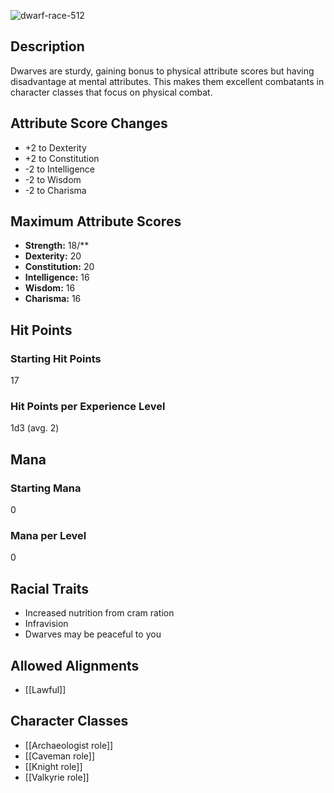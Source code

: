 ![dwarf-race-512](https://github.com/hyvanmielenpelit/GnollHack/assets/16661034/96169f64-7cd2-4b22-ad66-547fc79bc00e)

## Description

Dwarves are sturdy, gaining bonus to physical attribute scores but having disadvantage at mental attributes. This makes them excellent combatants in character classes that focus on physical combat.

## Attribute Score Changes

- +2 to Dexterity
- +2 to Constitution
- -2 to Intelligence
- -2 to Wisdom
- -2 to Charisma

## Maximum Attribute Scores

- **Strength:** 18/**
- **Dexterity:** 20
- **Constitution:** 20
- **Intelligence:** 16
- **Wisdom:** 16
- **Charisma:** 16

## Hit Points

### Starting Hit Points

17

### Hit Points per Experience Level

1d3 (avg. 2)

## Mana

### Starting Mana

0

### Mana per Level

0

## Racial Traits

- Increased nutrition from cram ration
- Infravision
- Dwarves may be peaceful to you

## Allowed Alignments

- [[Lawful]]

## Character Classes

- [[Archaeologist role]]
- [[Caveman role]]
- [[Knight role]]
- [[Valkyrie role]]